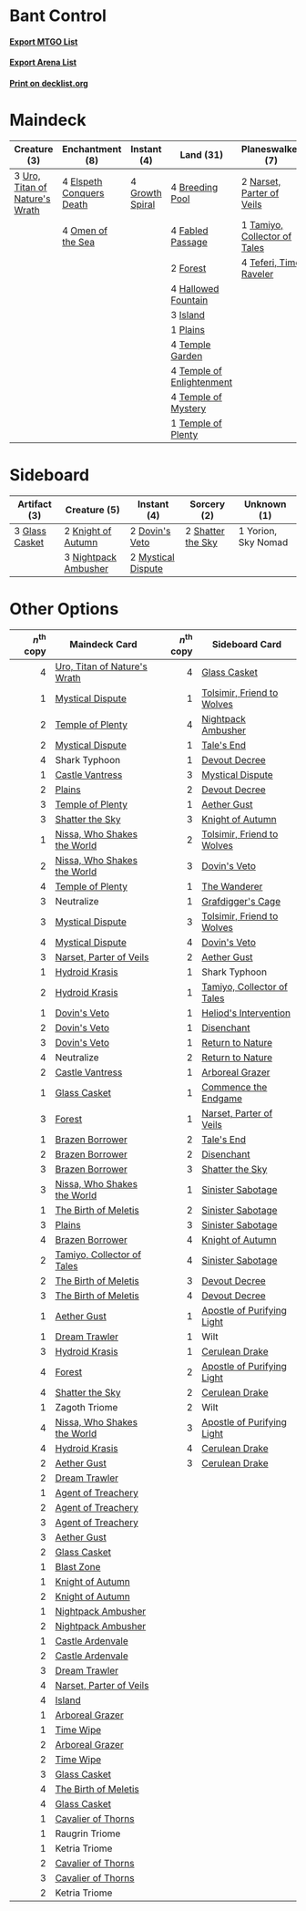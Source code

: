 # Bant Control

#### [Export MTGO List](../collection/Bant%20Control/Bant%20Control.txt)
#### [Export Arena List](../collection/Bant%20Control/Bant%20Control_arena.txt)
#### [Print on decklist.org](http://decklist.org/?deckmain=4%09Breeding%20Pool%0A4%09Elspeth%20Conquers%20Death%0A4%09Fabled%20Passage%0A2%09Forest%0A4%09Growth%20Spiral%0A4%09Hallowed%20Fountain%0A3%09Island%0A2%09Narset,%20Parter%20of%20Veils%0A2%09Neutralize%0A4%09Omen%20of%20the%20Sea%0A1%09Plains%0A3%09Shark%20Typhoon%0A2%09Shatter%20the%20Sky%0A1%09Tamiyo,%20Collector%20of%20Tales%0A4%09Teferi,%20Time%20Raveler%0A4%09Temple%20Garden%0A4%09Temple%20of%20Enlightenment%0A4%09Temple%20of%20Mystery%0A1%09Temple%20of%20Plenty%0A3%09Uro,%20Titan%20of%20Nature's%20Wrath&deckside=2%09Dovin's%20Veto%0A3%09Glass%20Casket%0A2%09Knight%20of%20Autumn%0A2%09Mystical%20Dispute%0A3%09Nightpack%20Ambusher%0A2%09Shatter%20the%20Sky%0A1%09Yorion,%20Sky%20Nomad)
# Maindeck

|                                              Creature (3)                                               |                                          Enchantment (8)                                          |                                       Instant (4)                                        |                                             Land (31)                                              |                                           Planeswalker (7)                                            |                                        Sorcery (2)                                         |  Unknown (5)  |
|---------------------------------------------------------------------------------------------------------|---------------------------------------------------------------------------------------------------|------------------------------------------------------------------------------------------|----------------------------------------------------------------------------------------------------|-------------------------------------------------------------------------------------------------------|--------------------------------------------------------------------------------------------|---------------|
|3 [Uro, Titan of Nature's Wrath](http://gatherer.wizards.com/Pages/Card/Details.aspx?multiverseid=476480)|4 [Elspeth Conquers Death](http://gatherer.wizards.com/Pages/Card/Details.aspx?multiverseid=476264)|4 [Growth Spiral](http://gatherer.wizards.com/Pages/Card/Details.aspx?multiverseid=457322)|4 [Breeding Pool](http://gatherer.wizards.com/Pages/Card/Details.aspx?multiverseid=97088)           |2 [Narset, Parter of Veils](http://gatherer.wizards.com/Pages/Card/Details.aspx?multiverseid=460988)   |2 [Shatter the Sky](http://gatherer.wizards.com/Pages/Card/Details.aspx?multiverseid=476288)|2 Neutralize   |
|                                                                                                         |4 [Omen of the Sea](http://gatherer.wizards.com/Pages/Card/Details.aspx?multiverseid=476309)       |                                                                                          |4 [Fabled Passage](http://gatherer.wizards.com/Pages/Card/Details.aspx?multiverseid=473206)         |1 [Tamiyo, Collector of Tales](http://gatherer.wizards.com/Pages/Card/Details.aspx?multiverseid=461147)|                                                                                            |3 Shark Typhoon|
|                                                                                                         |                                                                                                   |                                                                                          |2 [Forest](http://gatherer.wizards.com/Pages/Card/Details.aspx?multiverseid=439860)                 |4 [Teferi, Time Raveler](http://gatherer.wizards.com/Pages/Card/Details.aspx?multiverseid=461148)      |                                                                                            |               |
|                                                                                                         |                                                                                                   |                                                                                          |4 [Hallowed Fountain](http://gatherer.wizards.com/Pages/Card/Details.aspx?multiverseid=97071)       |                                                                                                       |                                                                                            |               |
|                                                                                                         |                                                                                                   |                                                                                          |3 [Island](http://gatherer.wizards.com/Pages/Card/Details.aspx?multiverseid=439857)                 |                                                                                                       |                                                                                            |               |
|                                                                                                         |                                                                                                   |                                                                                          |1 [Plains](http://gatherer.wizards.com/Pages/Card/Details.aspx?multiverseid=439856)                 |                                                                                                       |                                                                                            |               |
|                                                                                                         |                                                                                                   |                                                                                          |4 [Temple Garden](http://gatherer.wizards.com/Pages/Card/Details.aspx?multiverseid=405112)          |                                                                                                       |                                                                                            |               |
|                                                                                                         |                                                                                                   |                                                                                          |4 [Temple of Enlightenment](http://gatherer.wizards.com/Pages/Card/Details.aspx?multiverseid=378535)|                                                                                                       |                                                                                            |               |
|                                                                                                         |                                                                                                   |                                                                                          |4 [Temple of Mystery](http://gatherer.wizards.com/Pages/Card/Details.aspx?multiverseid=373571)      |                                                                                                       |                                                                                            |               |
|                                                                                                         |                                                                                                   |                                                                                          |1 [Temple of Plenty](http://gatherer.wizards.com/Pages/Card/Details.aspx?multiverseid=378537)       |                                                                                                       |                                                                                            |               |


# Sideboard

|                                      Artifact (3)                                       |                                         Creature (5)                                          |                                         Instant (4)                                         |                                        Sorcery (2)                                         |    Unknown (1)    |
|-----------------------------------------------------------------------------------------|-----------------------------------------------------------------------------------------------|---------------------------------------------------------------------------------------------|--------------------------------------------------------------------------------------------|-------------------|
|3 [Glass Casket](http://gatherer.wizards.com/Pages/Card/Details.aspx?multiverseid=472977)|2 [Knight of Autumn](http://gatherer.wizards.com/Pages/Card/Details.aspx?multiverseid=452933)  |2 [Dovin's Veto](http://gatherer.wizards.com/Pages/Card/Details.aspx?multiverseid=461120)    |2 [Shatter the Sky](http://gatherer.wizards.com/Pages/Card/Details.aspx?multiverseid=476288)|1 Yorion, Sky Nomad|
|                                                                                         |3 [Nightpack Ambusher](http://gatherer.wizards.com/Pages/Card/Details.aspx?multiverseid=466939)|2 [Mystical Dispute](http://gatherer.wizards.com/Pages/Card/Details.aspx?multiverseid=473020)|                                                                                            |                   |


# Other Options

|*n*<sup>th</sup> copy|                                             Maindeck Card                                             |*n*<sup>th</sup> copy|                                           Sideboard Card                                            |
|--------------------:|-------------------------------------------------------------------------------------------------------|--------------------:|-----------------------------------------------------------------------------------------------------|
|                    4|[Uro, Titan of Nature's Wrath](http://gatherer.wizards.com/Pages/Card/Details.aspx?multiverseid=476480)|                    4|[Glass Casket](http://gatherer.wizards.com/Pages/Card/Details.aspx?multiverseid=472977)              |
|                    1|[Mystical Dispute](http://gatherer.wizards.com/Pages/Card/Details.aspx?multiverseid=473020)            |                    1|[Tolsimir, Friend to Wolves](http://gatherer.wizards.com/Pages/Card/Details.aspx?multiverseid=461151)|
|                    2|[Temple of Plenty](http://gatherer.wizards.com/Pages/Card/Details.aspx?multiverseid=378537)            |                    4|[Nightpack Ambusher](http://gatherer.wizards.com/Pages/Card/Details.aspx?multiverseid=466939)        |
|                    2|[Mystical Dispute](http://gatherer.wizards.com/Pages/Card/Details.aspx?multiverseid=473020)            |                    1|[Tale's End](http://gatherer.wizards.com/Pages/Card/Details.aspx?multiverseid=466831)                |
|                    4|Shark Typhoon                                                                                          |                    1|[Devout Decree](http://gatherer.wizards.com/Pages/Card/Details.aspx?multiverseid=466767)             |
|                    1|[Castle Vantress](http://gatherer.wizards.com/Pages/Card/Details.aspx?multiverseid=473204)             |                    3|[Mystical Dispute](http://gatherer.wizards.com/Pages/Card/Details.aspx?multiverseid=473020)          |
|                    2|[Plains](http://gatherer.wizards.com/Pages/Card/Details.aspx?multiverseid=439856)                      |                    2|[Devout Decree](http://gatherer.wizards.com/Pages/Card/Details.aspx?multiverseid=466767)             |
|                    3|[Temple of Plenty](http://gatherer.wizards.com/Pages/Card/Details.aspx?multiverseid=378537)            |                    1|[Aether Gust](http://gatherer.wizards.com/Pages/Card/Details.aspx?multiverseid=466796)               |
|                    3|[Shatter the Sky](http://gatherer.wizards.com/Pages/Card/Details.aspx?multiverseid=476288)             |                    3|[Knight of Autumn](http://gatherer.wizards.com/Pages/Card/Details.aspx?multiverseid=452933)          |
|                    1|[Nissa, Who Shakes the World](http://gatherer.wizards.com/Pages/Card/Details.aspx?multiverseid=461096) |                    2|[Tolsimir, Friend to Wolves](http://gatherer.wizards.com/Pages/Card/Details.aspx?multiverseid=461151)|
|                    2|[Nissa, Who Shakes the World](http://gatherer.wizards.com/Pages/Card/Details.aspx?multiverseid=461096) |                    3|[Dovin's Veto](http://gatherer.wizards.com/Pages/Card/Details.aspx?multiverseid=461120)              |
|                    4|[Temple of Plenty](http://gatherer.wizards.com/Pages/Card/Details.aspx?multiverseid=378537)            |                    1|[The Wanderer](http://gatherer.wizards.com/Pages/Card/Details.aspx?multiverseid=460964)              |
|                    3|Neutralize                                                                                             |                    1|[Grafdigger's Cage](http://gatherer.wizards.com/Pages/Card/Details.aspx?multiverseid=278452)         |
|                    3|[Mystical Dispute](http://gatherer.wizards.com/Pages/Card/Details.aspx?multiverseid=473020)            |                    3|[Tolsimir, Friend to Wolves](http://gatherer.wizards.com/Pages/Card/Details.aspx?multiverseid=461151)|
|                    4|[Mystical Dispute](http://gatherer.wizards.com/Pages/Card/Details.aspx?multiverseid=473020)            |                    4|[Dovin's Veto](http://gatherer.wizards.com/Pages/Card/Details.aspx?multiverseid=461120)              |
|                    3|[Narset, Parter of Veils](http://gatherer.wizards.com/Pages/Card/Details.aspx?multiverseid=460988)     |                    2|[Aether Gust](http://gatherer.wizards.com/Pages/Card/Details.aspx?multiverseid=466796)               |
|                    1|[Hydroid Krasis](http://gatherer.wizards.com/Pages/Card/Details.aspx?multiverseid=457327)              |                    1|Shark Typhoon                                                                                        |
|                    2|[Hydroid Krasis](http://gatherer.wizards.com/Pages/Card/Details.aspx?multiverseid=457327)              |                    1|[Tamiyo, Collector of Tales](http://gatherer.wizards.com/Pages/Card/Details.aspx?multiverseid=461147)|
|                    1|[Dovin's Veto](http://gatherer.wizards.com/Pages/Card/Details.aspx?multiverseid=461120)                |                    1|[Heliod's Intervention](http://gatherer.wizards.com/Pages/Card/Details.aspx?multiverseid=476270)     |
|                    2|[Dovin's Veto](http://gatherer.wizards.com/Pages/Card/Details.aspx?multiverseid=461120)                |                    1|[Disenchant](http://gatherer.wizards.com/Pages/Card/Details.aspx?multiverseid=847)                   |
|                    3|[Dovin's Veto](http://gatherer.wizards.com/Pages/Card/Details.aspx?multiverseid=461120)                |                    1|[Return to Nature](http://gatherer.wizards.com/Pages/Card/Details.aspx?multiverseid=461102)          |
|                    4|Neutralize                                                                                             |                    2|[Return to Nature](http://gatherer.wizards.com/Pages/Card/Details.aspx?multiverseid=461102)          |
|                    2|[Castle Vantress](http://gatherer.wizards.com/Pages/Card/Details.aspx?multiverseid=473204)             |                    1|[Arboreal Grazer](http://gatherer.wizards.com/Pages/Card/Details.aspx?multiverseid=461076)           |
|                    1|[Glass Casket](http://gatherer.wizards.com/Pages/Card/Details.aspx?multiverseid=472977)                |                    1|[Commence the Endgame](http://gatherer.wizards.com/Pages/Card/Details.aspx?multiverseid=460972)      |
|                    3|[Forest](http://gatherer.wizards.com/Pages/Card/Details.aspx?multiverseid=439860)                      |                    1|[Narset, Parter of Veils](http://gatherer.wizards.com/Pages/Card/Details.aspx?multiverseid=460988)   |
|                    1|[Brazen Borrower](http://gatherer.wizards.com/Pages/Card/Details.aspx?multiverseid=473001)             |                    2|[Tale's End](http://gatherer.wizards.com/Pages/Card/Details.aspx?multiverseid=466831)                |
|                    2|[Brazen Borrower](http://gatherer.wizards.com/Pages/Card/Details.aspx?multiverseid=473001)             |                    2|[Disenchant](http://gatherer.wizards.com/Pages/Card/Details.aspx?multiverseid=847)                   |
|                    3|[Brazen Borrower](http://gatherer.wizards.com/Pages/Card/Details.aspx?multiverseid=473001)             |                    3|[Shatter the Sky](http://gatherer.wizards.com/Pages/Card/Details.aspx?multiverseid=476288)           |
|                    3|[Nissa, Who Shakes the World](http://gatherer.wizards.com/Pages/Card/Details.aspx?multiverseid=461096) |                    1|[Sinister Sabotage](http://gatherer.wizards.com/Pages/Card/Details.aspx?multiverseid=452804)         |
|                    1|[The Birth of Meletis](http://gatherer.wizards.com/Pages/Card/Details.aspx?multiverseid=476256)        |                    2|[Sinister Sabotage](http://gatherer.wizards.com/Pages/Card/Details.aspx?multiverseid=452804)         |
|                    3|[Plains](http://gatherer.wizards.com/Pages/Card/Details.aspx?multiverseid=439856)                      |                    3|[Sinister Sabotage](http://gatherer.wizards.com/Pages/Card/Details.aspx?multiverseid=452804)         |
|                    4|[Brazen Borrower](http://gatherer.wizards.com/Pages/Card/Details.aspx?multiverseid=473001)             |                    4|[Knight of Autumn](http://gatherer.wizards.com/Pages/Card/Details.aspx?multiverseid=452933)          |
|                    2|[Tamiyo, Collector of Tales](http://gatherer.wizards.com/Pages/Card/Details.aspx?multiverseid=461147)  |                    4|[Sinister Sabotage](http://gatherer.wizards.com/Pages/Card/Details.aspx?multiverseid=452804)         |
|                    2|[The Birth of Meletis](http://gatherer.wizards.com/Pages/Card/Details.aspx?multiverseid=476256)        |                    3|[Devout Decree](http://gatherer.wizards.com/Pages/Card/Details.aspx?multiverseid=466767)             |
|                    3|[The Birth of Meletis](http://gatherer.wizards.com/Pages/Card/Details.aspx?multiverseid=476256)        |                    4|[Devout Decree](http://gatherer.wizards.com/Pages/Card/Details.aspx?multiverseid=466767)             |
|                    1|[Aether Gust](http://gatherer.wizards.com/Pages/Card/Details.aspx?multiverseid=466796)                 |                    1|[Apostle of Purifying Light](http://gatherer.wizards.com/Pages/Card/Details.aspx?multiverseid=466760)|
|                    1|[Dream Trawler](http://gatherer.wizards.com/Pages/Card/Details.aspx?multiverseid=476465)               |                    1|Wilt                                                                                                 |
|                    3|[Hydroid Krasis](http://gatherer.wizards.com/Pages/Card/Details.aspx?multiverseid=457327)              |                    1|[Cerulean Drake](http://gatherer.wizards.com/Pages/Card/Details.aspx?multiverseid=466807)            |
|                    4|[Forest](http://gatherer.wizards.com/Pages/Card/Details.aspx?multiverseid=439860)                      |                    2|[Apostle of Purifying Light](http://gatherer.wizards.com/Pages/Card/Details.aspx?multiverseid=466760)|
|                    4|[Shatter the Sky](http://gatherer.wizards.com/Pages/Card/Details.aspx?multiverseid=476288)             |                    2|[Cerulean Drake](http://gatherer.wizards.com/Pages/Card/Details.aspx?multiverseid=466807)            |
|                    1|Zagoth Triome                                                                                          |                    2|Wilt                                                                                                 |
|                    4|[Nissa, Who Shakes the World](http://gatherer.wizards.com/Pages/Card/Details.aspx?multiverseid=461096) |                    3|[Apostle of Purifying Light](http://gatherer.wizards.com/Pages/Card/Details.aspx?multiverseid=466760)|
|                    4|[Hydroid Krasis](http://gatherer.wizards.com/Pages/Card/Details.aspx?multiverseid=457327)              |                    4|[Cerulean Drake](http://gatherer.wizards.com/Pages/Card/Details.aspx?multiverseid=466807)            |
|                    2|[Aether Gust](http://gatherer.wizards.com/Pages/Card/Details.aspx?multiverseid=466796)                 |                    3|[Cerulean Drake](http://gatherer.wizards.com/Pages/Card/Details.aspx?multiverseid=466807)            |
|                    2|[Dream Trawler](http://gatherer.wizards.com/Pages/Card/Details.aspx?multiverseid=476465)               |                     |                                                                                                     |
|                    1|[Agent of Treachery](http://gatherer.wizards.com/Pages/Card/Details.aspx?multiverseid=466797)          |                     |                                                                                                     |
|                    2|[Agent of Treachery](http://gatherer.wizards.com/Pages/Card/Details.aspx?multiverseid=466797)          |                     |                                                                                                     |
|                    3|[Agent of Treachery](http://gatherer.wizards.com/Pages/Card/Details.aspx?multiverseid=466797)          |                     |                                                                                                     |
|                    3|[Aether Gust](http://gatherer.wizards.com/Pages/Card/Details.aspx?multiverseid=466796)                 |                     |                                                                                                     |
|                    2|[Glass Casket](http://gatherer.wizards.com/Pages/Card/Details.aspx?multiverseid=472977)                |                     |                                                                                                     |
|                    1|[Blast Zone](http://gatherer.wizards.com/Pages/Card/Details.aspx?multiverseid=461171)                  |                     |                                                                                                     |
|                    1|[Knight of Autumn](http://gatherer.wizards.com/Pages/Card/Details.aspx?multiverseid=452933)            |                     |                                                                                                     |
|                    2|[Knight of Autumn](http://gatherer.wizards.com/Pages/Card/Details.aspx?multiverseid=452933)            |                     |                                                                                                     |
|                    1|[Nightpack Ambusher](http://gatherer.wizards.com/Pages/Card/Details.aspx?multiverseid=466939)          |                     |                                                                                                     |
|                    2|[Nightpack Ambusher](http://gatherer.wizards.com/Pages/Card/Details.aspx?multiverseid=466939)          |                     |                                                                                                     |
|                    1|[Castle Ardenvale](http://gatherer.wizards.com/Pages/Card/Details.aspx?multiverseid=473200)            |                     |                                                                                                     |
|                    2|[Castle Ardenvale](http://gatherer.wizards.com/Pages/Card/Details.aspx?multiverseid=473200)            |                     |                                                                                                     |
|                    3|[Dream Trawler](http://gatherer.wizards.com/Pages/Card/Details.aspx?multiverseid=476465)               |                     |                                                                                                     |
|                    4|[Narset, Parter of Veils](http://gatherer.wizards.com/Pages/Card/Details.aspx?multiverseid=460988)     |                     |                                                                                                     |
|                    4|[Island](http://gatherer.wizards.com/Pages/Card/Details.aspx?multiverseid=439857)                      |                     |                                                                                                     |
|                    1|[Arboreal Grazer](http://gatherer.wizards.com/Pages/Card/Details.aspx?multiverseid=461076)             |                     |                                                                                                     |
|                    1|[Time Wipe](http://gatherer.wizards.com/Pages/Card/Details.aspx?multiverseid=461150)                   |                     |                                                                                                     |
|                    2|[Arboreal Grazer](http://gatherer.wizards.com/Pages/Card/Details.aspx?multiverseid=461076)             |                     |                                                                                                     |
|                    2|[Time Wipe](http://gatherer.wizards.com/Pages/Card/Details.aspx?multiverseid=461150)                   |                     |                                                                                                     |
|                    3|[Glass Casket](http://gatherer.wizards.com/Pages/Card/Details.aspx?multiverseid=472977)                |                     |                                                                                                     |
|                    4|[The Birth of Meletis](http://gatherer.wizards.com/Pages/Card/Details.aspx?multiverseid=476256)        |                     |                                                                                                     |
|                    4|[Glass Casket](http://gatherer.wizards.com/Pages/Card/Details.aspx?multiverseid=472977)                |                     |                                                                                                     |
|                    1|[Cavalier of Thorns](http://gatherer.wizards.com/Pages/Card/Details.aspx?multiverseid=466921)          |                     |                                                                                                     |
|                    1|Raugrin Triome                                                                                         |                     |                                                                                                     |
|                    1|Ketria Triome                                                                                          |                     |                                                                                                     |
|                    2|[Cavalier of Thorns](http://gatherer.wizards.com/Pages/Card/Details.aspx?multiverseid=466921)          |                     |                                                                                                     |
|                    3|[Cavalier of Thorns](http://gatherer.wizards.com/Pages/Card/Details.aspx?multiverseid=466921)          |                     |                                                                                                     |
|                    2|Ketria Triome                                                                                          |                     |                                                                                                     |

